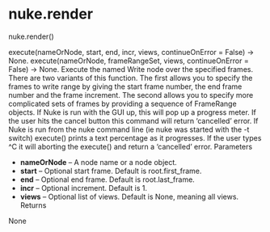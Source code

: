 # nuke.render
nuke.render()

execute(nameOrNode, start, end, incr, views, continueOnError = False) -> None. execute(nameOrNode, frameRangeSet, views, continueOnError = False) -> None.
Execute the named Write node over the specified frames.
There are two variants of this function. The first allows you to specify the frames to write range by giving the start frame number, the end frame number and the frame increment. The second allows you to specify more complicated sets of frames by providing a sequence of FrameRange objects.
If Nuke is run with the GUI up, this will pop up a progress meter. If the user hits the cancel button this command will return ‘cancelled’ error. If Nuke is run from the nuke command line (ie nuke was started with the -t switch) execute() prints a text percentage as it progresses. If the user types ^C it will aborting the execute() and return a ‘cancelled’ error.
Parameters

  * **nameOrNode** – A node name or a node object.
  * **start** – Optional start frame. Default is root.first_frame.
  * **end** – Optional end frame. Default is root.last_frame.
  * **incr** – Optional increment. Default is 1.
  * **views** – Optional list of views. Default is None, meaning all views.
Returns

None